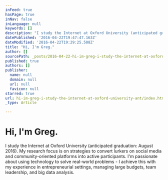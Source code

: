 ```yaml
---
inFeed: true
hasPage: true
inNav: false
inLanguage: null
keywords: []
description: "I study the Internet at Oxford University (anticipated graduation: August 2016). My research focus is on strategies to convert lurkers on social media and community-oriented platforms into active participants. I'm passionate about using technology to solve real-world problems - I achieve this with my experience in entrepreneurial settings, managing large budgets, team leadership, and big data analysis."
datePublished: '2016-04-22T19:47:47.163Z'
dateModified: '2016-04-22T19:29:25.508Z'
title: "Hi, I'm Greg."
author: []
sourcePath: _posts/2016-04-22-hi-im-greg-i-study-the-internet-at-oxford-university-ant.md
published: true
authors: []
publisher:
  name: null
  domain: null
  url: null
  favicon: null
starred: true
url: hi-im-greg-i-study-the-internet-at-oxford-university-ant/index.html
_type: Article

---
```

# Hi, I'm Greg.

I study the Internet at Oxford University (anticipated graduation: August 2016). My research focus is on strategies to convert lurkers on social media and community-oriented platforms into active participants. I'm passionate about using technology to solve real-world problems - I achieve this with my experience in entrepreneurial settings, managing large budgets, team leadership, and big data analysis.